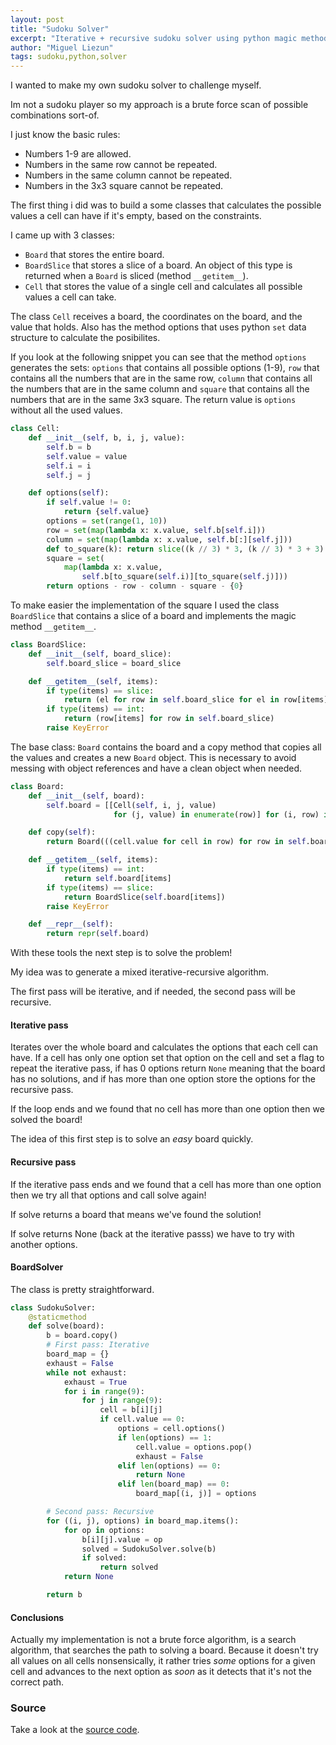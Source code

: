 ```yaml
---
layout: post
title: "Sudoku Solver"
excerpt: "Iterative + recursive sudoku solver using python magic methods."
author: "Miguel Liezun"
tags: sudoku,python,solver
---
```


I wanted to make my own sudoku solver to challenge myself.

Im not a sudoku player so my approach is a brute force scan of possible combinations sort-of.

I just know the basic rules:

- Numbers 1-9 are allowed.
- Numbers in the same row cannot be repeated.
- Numbers in the same column cannot be repeated.
- Numbers in the 3x3 square cannot be repeated.

The first thing i did was to build a some classes that calculates the possible values a cell can have if it's empty, based on the constraints.

I came up with 3 classes:

- `Board` that stores the entire board.
- `BoardSlice` that stores a slice of a board. An object of this type is returned when a `Board` is sliced (method `__getitem__`).
- `Cell` that stores the value of a single cell and calculates all possible values a cell can take.

The class `Cell` receives a board, the coordinates on the board, and the value that holds. Also has the method options that uses python `set` data structure to calculate the posibilites.

If you look at the following snippet you can see that the method `options`
generates the sets: `options` that contains all possible options (1-9), `row` that contains all the numbers that are in the same row, `column` that contains all the numbers that are in the same column and `square` that contains all the numbers that are in the same 3x3 square. The return value is `options` without all the used values.

```python
class Cell:
    def __init__(self, b, i, j, value):
        self.b = b
        self.value = value
        self.i = i
        self.j = j

    def options(self):
        if self.value != 0:
            return {self.value}
        options = set(range(1, 10))
        row = set(map(lambda x: x.value, self.b[self.i]))
        column = set(map(lambda x: x.value, self.b[:][self.j]))
        def to_square(k): return slice((k // 3) * 3, (k // 3) * 3 + 3)
        square = set(
            map(lambda x: x.value,
                self.b[to_square(self.i)][to_square(self.j)]))
        return options - row - column - square - {0}
```

To make easier the implementation of the square I used the class `BoardSlice` that contains a slice of a board and implements the magic method `__getitem__`.

```python
class BoardSlice:
    def __init__(self, board_slice):
        self.board_slice = board_slice

    def __getitem__(self, items):
        if type(items) == slice:
            return (el for row in self.board_slice for el in row[items])
        if type(items) == int:
            return (row[items] for row in self.board_slice)
        raise KeyError
```

The base class: `Board` contains the board and a copy method that copies all the values and creates a new `Board` object. This is necessary to avoid messing with object references and have a clean object when needed.

```python
class Board:
    def __init__(self, board):
        self.board = [[Cell(self, i, j, value)
                       for (j, value) in enumerate(row)] for (i, row) in enumerate(board)]

    def copy(self):
        return Board(((cell.value for cell in row) for row in self.board))

    def __getitem__(self, items):
        if type(items) == int:
            return self.board[items]
        if type(items) == slice:
            return BoardSlice(self.board[items])
        raise KeyError

    def __repr__(self):
        return repr(self.board)
```

With these tools the next step is to solve the problem!

My idea was to generate a mixed iterative-recursive algorithm.

The first pass will be iterative, and if needed, the second pass will be recursive.

#### Iterative pass

Iterates over the whole board and calculates the options that each cell can have. If a cell has only one option set that option on the cell and set a flag to repeat the iterative pass, if has 0 options return `None` meaning that the board has no solutions, and if has more than one option store the options for the recursive pass.

If the loop ends and we found that no cell has more than one option then we solved the board!

The idea of this first step is to solve an _easy_ board quickly.

#### Recursive pass

If the iterative pass ends and we found that a cell has more than one option then we try all that options and call solve again!

If solve returns a board that means we've found the solution!

If solve returns None (back at the iterative passs) we have to try with another options.

#### BoardSolver

The class is pretty straightforward.

```python
class SudokuSolver:
    @staticmethod
    def solve(board):
        b = board.copy()
        # First pass: Iterative
        board_map = {}
        exhaust = False
        while not exhaust:
            exhaust = True
            for i in range(9):
                for j in range(9):
                    cell = b[i][j]
                    if cell.value == 0:
                        options = cell.options()
                        if len(options) == 1:
                            cell.value = options.pop()
                            exhaust = False
                        elif len(options) == 0:
                            return None
                        elif len(board_map) == 0:
                            board_map[(i, j)] = options

        # Second pass: Recursive
        for ((i, j), options) in board_map.items():
            for op in options:
                b[i][j].value = op
                solved = SudokuSolver.solve(b)
                if solved:
                    return solved
            return None

        return b
```

#### Conclusions

Actually my implementation is not a brute force algorithm, is a search algorithm, that searches the path to solving a board. Because it doesn't try all values on all cells nonsensically, it rather tries _some_ options for a given cell and advances to the next option as _soon_ as it detects that it's not the correct path.

### Source

Take a look at the [source code](https://github.com/mliezun/sudoku-solver).
